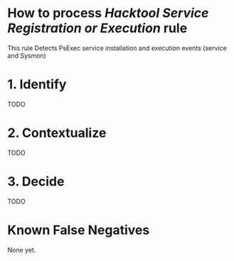 # How to process *Hacktool Service Registration or Execution* rule
This rule Detects PsExec service installation and execution events (service and Sysmon)

# 1. Identify
TODO

# 2. Contextualize
TODO

# 3. Decide
TODO

# Known False Negatives
None yet.
